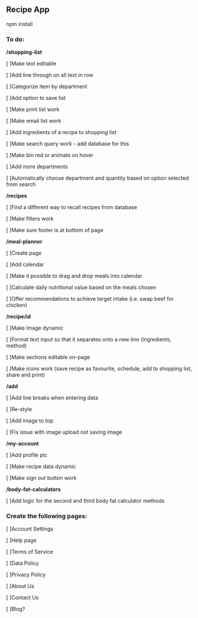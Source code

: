 
## Recipe App

npm install

### To do:


**/shopping-list**

[ ]Make text editable

[ ]Add line through on all text in row 

[ ]Categorize item by department 

[ ]Add option to save list 

[ ]Make print list work 

[ ]Make email list work 

[ ]Add ingredients of a recipe to shopping list 

[ ]Make search query work - add database for this 

[ ]Make bin red or animate on hover 

[ ]Add more departments 

[ ]Automatically choose department and quantity based on option selected from search 


**/recipes**

[ ]Find a different way to recall recipes from database

[ ]Make filters work

[ ]Make sure footer is at bottom of page


**/meal-planner**

[ ]Create page 

[ ]Add calendar

[ ]Make it possible to drag and drop meals into calendar

[ ]Calculate daily nutritional value based on the meals chosen

[ ]Offer recommendations to achieve target intake (i.e. swap beef for chicken)


**/recipe/id**

[ ]Make Image dynamic

[ ]Format text input so that it separates onto a new line (ingredients, method)

[ ]Make sections editable on-page

[ ]Make icons work (save recipe as favourite, schedule, add to shopping list, share and print)


**/add**

[ ]Add line breaks when entering data

[ ]Re-style

[ ]Add image to top

[ ]Fix issue with image upload not saving image


**/my-account**

[ ]Add profile pic

[ ]Make recipe data dynamic

[ ]Make sign out button work


**/body-fat-calculators**

[ ]Add logic for the second and third body fat calculator methods


### Create the following pages:

[ ]Account Settings

[ ]Help page

[ ]Terms of Service

[ ]Data Policy

[ ]Privacy Policy

[ ]About Us

[ ]Contact Us

[ ]Blog?
